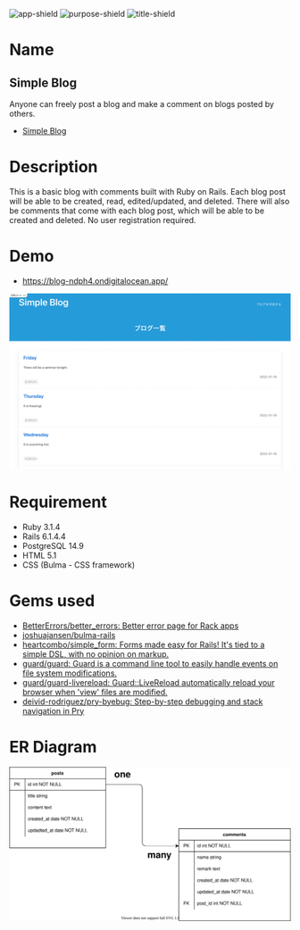 ![app-shield]
![purpose-shield]
![title-shield]

# Name

## Simple Blog

Anyone can freely post a blog and make a comment on blogs posted by others.

- [Simple Blog][project-url]

# Description

This is a basic blog with comments built with Ruby on Rails. Each blog post will be able to be created, read, edited/updated, and deleted. There will also be comments that come with each blog post, which will be able to be created and deleted. No user registration required.

# Demo

- https://blog-ndph4.ondigitalocean.app/

![Screenshot](./blog.gif)

# Requirement

- Ruby 3.1.4
- Rails 6.1.4.4
- PostgreSQL 14.9
- HTML 5.1
- CSS (Bulma - CSS framework)

# Gems used

- [BetterErrors/better_errors: Better error page for Rack apps](https://github.com/BetterErrors/better_errors)
- [joshuajansen/bulma\-rails](https://github.com/joshuajansen/bulma-rails)
- [heartcombo/simple_form: Forms made easy for Rails\! It's tied to a simple DSL, with no opinion on markup\.](https://github.com/heartcombo/simple_form)
- [guard/guard: Guard is a command line tool to easily handle events on file system modifications\.](https://github.com/guard/guard)
- [guard/guard\-livereload: Guard::LiveReload automatically reload your browser when 'view' files are modified\.](https://github.com/guard/guard-livereload)
- [deivid\-rodriguez/pry\-byebug: Step\-by\-step debugging and stack navigation in Pry](https://github.com/deivid-rodriguez/pry-byebug)

# ER Diagram

![ER Diagram](./blog.svg)

<!--MARKDOWN LINKS & IMAGES -->

[app-shield]: https://img.shields.io/badge/APP-1%20%2F%2020-orange
[title-shield]: https://img.shields.io/badge/PROJECT%20TITLE-Blog-green
[purpose-shield]: https://img.shields.io/badge/PURPOSE-Coding%20Challenge%20Websites-blue
[project-url]: https://goldfish-app-iv8bq.ondigitalocean.app/
